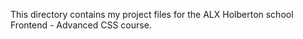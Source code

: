 This directory contains my project files for the ALX Holberton school Frontend - Advanced CSS course.